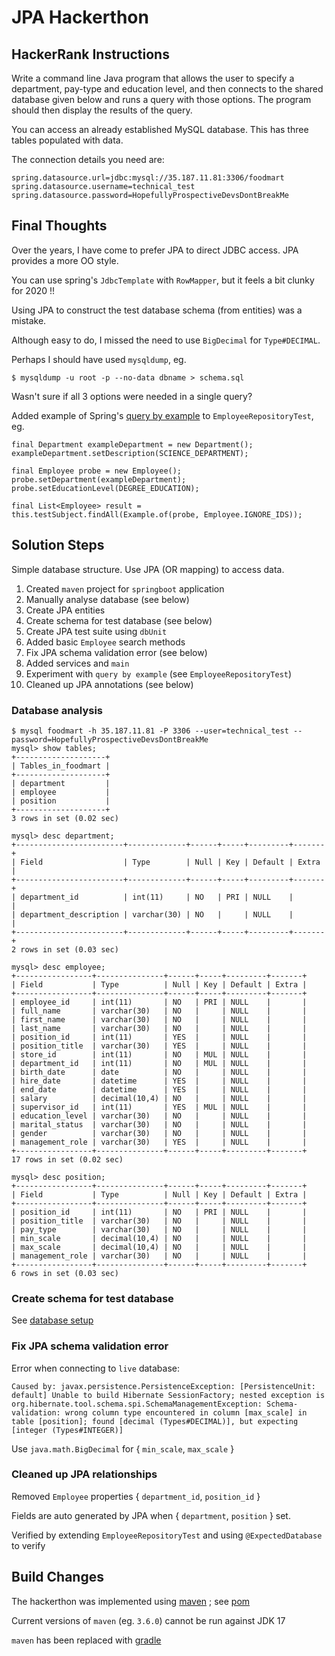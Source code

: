 # JPA Hackerthon

## HackerRank Instructions

Write a command line Java program that allows the user to specify a department, pay-type and education level, and then connects to the shared database given below and runs a query with those options. The program should then display the results of the query.

You can access an already established MySQL database. This has three tables populated with data.

The connection details you need are:

```
spring.datasource.url=jdbc:mysql://35.187.11.81:3306/foodmart
spring.datasource.username=technical_test
spring.datasource.password=HopefullyProspectiveDevsDontBreakMe
```

## Final Thoughts

Over the years, I have come to prefer JPA to direct JDBC access. JPA provides a more OO style.

You can use spring's `JdbcTemplate` with `RowMapper`, but it feels a bit clunky for 2020 !!

Using JPA to construct the test database schema (from entities) was a mistake.

Although easy to do, I missed the need to use `BigDecimal` for `Type#DECIMAL`.

Perhaps I should have used `mysqldump`, eg.

```
$ mysqldump -u root -p --no-data dbname > schema.sql
```

Wasn't sure if all 3 options were needed in a single query?

Added example of Spring's [query by example](https://www.baeldung.com/spring-data-query-by-example) to `EmployeeRepositoryTest`, eg.

```
final Department exampleDepartment = new Department();
exampleDepartment.setDescription(SCIENCE_DEPARTMENT);

final Employee probe = new Employee();
probe.setDepartment(exampleDepartment);
probe.setEducationLevel(DEGREE_EDUCATION);

final List<Employee> result = this.testSubject.findAll(Example.of(probe, Employee.IGNORE_IDS));
```

## Solution Steps

Simple database structure. Use JPA (OR mapping) to access data.

1. Created `maven` project for `springboot` application
1. Manually analyse database (see below)
1. Create JPA entities
1. Create schema for test database (see below)
1. Create JPA test suite using `dbUnit`
1. Added basic `Employee` search methods
1. Fix JPA schema validation error (see below)
1. Added services and `main`
1. Experiment with `query by example` (see `EmployeeRepositoryTest`)
1. Cleaned up JPA annotations (see below)

### Database analysis

```
$ mysql foodmart -h 35.187.11.81 -P 3306 --user=technical_test --password=HopefullyProspectiveDevsDontBreakMe
mysql> show tables;
+--------------------+
| Tables_in_foodmart |
+--------------------+
| department         |
| employee           |
| position           |
+--------------------+
3 rows in set (0.02 sec)

mysql> desc department;
+------------------------+-------------+------+-----+---------+-------+
| Field                  | Type        | Null | Key | Default | Extra |
+------------------------+-------------+------+-----+---------+-------+
| department_id          | int(11)     | NO   | PRI | NULL    |       |
| department_description | varchar(30) | NO   |     | NULL    |       |
+------------------------+-------------+------+-----+---------+-------+
2 rows in set (0.03 sec)

mysql> desc employee;
+-----------------+---------------+------+-----+---------+-------+
| Field           | Type          | Null | Key | Default | Extra |
+-----------------+---------------+------+-----+---------+-------+
| employee_id     | int(11)       | NO   | PRI | NULL    |       |
| full_name       | varchar(30)   | NO   |     | NULL    |       |
| first_name      | varchar(30)   | NO   |     | NULL    |       |
| last_name       | varchar(30)   | NO   |     | NULL    |       |
| position_id     | int(11)       | YES  |     | NULL    |       |
| position_title  | varchar(30)   | YES  |     | NULL    |       |
| store_id        | int(11)       | NO   | MUL | NULL    |       |
| department_id   | int(11)       | NO   | MUL | NULL    |       |
| birth_date      | date          | NO   |     | NULL    |       |
| hire_date       | datetime      | YES  |     | NULL    |       |
| end_date        | datetime      | YES  |     | NULL    |       |
| salary          | decimal(10,4) | NO   |     | NULL    |       |
| supervisor_id   | int(11)       | YES  | MUL | NULL    |       |
| education_level | varchar(30)   | NO   |     | NULL    |       |
| marital_status  | varchar(30)   | NO   |     | NULL    |       |
| gender          | varchar(30)   | NO   |     | NULL    |       |
| management_role | varchar(30)   | YES  |     | NULL    |       |
+-----------------+---------------+------+-----+---------+-------+
17 rows in set (0.02 sec)
 
mysql> desc position;
+-----------------+---------------+------+-----+---------+-------+
| Field           | Type          | Null | Key | Default | Extra |
+-----------------+---------------+------+-----+---------+-------+
| position_id     | int(11)       | NO   | PRI | NULL    |       |
| position_title  | varchar(30)   | NO   |     | NULL    |       |
| pay_type        | varchar(30)   | NO   |     | NULL    |       |
| min_scale       | decimal(10,4) | NO   |     | NULL    |       |
| max_scale       | decimal(10,4) | NO   |     | NULL    |       |
| management_role | varchar(30)   | NO   |     | NULL    |       |
+-----------------+---------------+------+-----+---------+-------+
6 rows in set (0.03 sec)
```

### Create schema for test database

See [database setup](./h2-setup.md)

### Fix JPA schema validation error

Error when connecting to `live` database:

```
Caused by: javax.persistence.PersistenceException: [PersistenceUnit: default] Unable to build Hibernate SessionFactory; nested exception is org.hibernate.tool.schema.spi.SchemaManagementException: Schema-validation: wrong column type encountered in column [max_scale] in table [position]; found [decimal (Types#DECIMAL)], but expecting [integer (Types#INTEGER)]
```

Use `java.math.BigDecimal` for { `min_scale`, `max_scale` }

### Cleaned up JPA relationships

Removed `Employee` properties { `department_id`, `position_id` }

Fields are auto generated by JPA when { `department`, `position` } set.

Verified by extending `EmployeeRepositoryTest` and using `@ExpectedDatabase` to verify

## Build Changes

The hackerthon was implemented using [maven](https://maven.apache.org/) ; see [pom](./pom.xml)

Current versions of `maven` (eg. `3.6.0`) cannot be run against JDK 17

`maven` has been replaced with [gradle](https://gradle.org/)